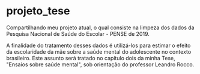 # projeto_tese
Compartilhando meu projeto atual, o qual consiste na limpeza dos dados da Pesquisa Nacional de Saúde do Escolar - PENSE de 2019.

A finalidade do tratamento desses dados é utilizá-los para estimar o efeito da escolaridade da mãe sobre a saúde mental do adolescente no contexto brasileiro. Este assunto será tratado no capítulo dois da minha Tese, "Ensaios sobre saúde mental", sob orientação do professor Leandro Rocco.
